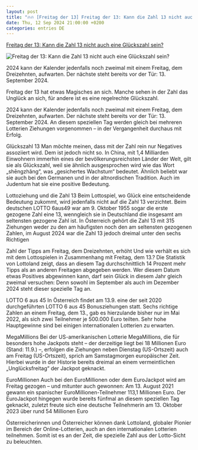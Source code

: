 ```yaml
---
layout: post
title: "🔥🔥 [Freitag der 13] Freitag der 13: Kann die Zahl 13 nicht auch eine Glückszahl sein?"
date: Thu, 12 Sep 2024 21:00:00 +0200
categories: entries DE
---
```

[Freitag der 13: Kann die Zahl 13 nicht auch eine Glückszahl sein?](https://k.at/daily-life-explainer/freitag-der-13-glueckszahl/402946830)

![Freitag der 13: Kann die Zahl 13 nicht auch eine Glückszahl sein?](https://image.k.at/images/facebook/8824146/anne-nygard-rf5hrkt8pfk-unsplash.jpg)

2024 kann der Kalender jedenfalls noch zweimal mit einem Freitag, dem Dreizehnten, aufwarten. Der nächste steht bereits vor der Tür: 13. September 2024.

Freitag der 13 hat etwas Magisches an sich. Manche sehen in der Zahl das Unglück an sich, für andere ist es eine regelrechte Glückszahl.

2024 kann der Kalender jedenfalls noch zweimal mit einem Freitag, dem Dreizehnten, aufwarten. Der nächste steht bereits vor der Tür: 13. September 2024. An diesem speziellen Tag werden gleich bei mehreren Lotterien Ziehungen vorgenommen – in der Vergangenheit durchaus mit Erfolg.

Glückszahl 13 Man möchte meinen, dass mit der Zahl rein nur Negatives assoziiert wird. Dem ist jedoch nicht so. In China, mit 1,4 Milliarden Einwohnern immerhin eines der bevölkerungsreichsten Länder der Welt, gilt sie als Glückszahl, weil sie ähnlich ausgesprochen wird wie das Wort „shēngzhǎng“, was „gesichertes Wachstum“ bedeutet. Ähnlich beliebt war sie auch bei den Germanen und in der altnordischen Tradition. Auch im Judentum hat sie eine positive Bedeutung.

Lottoziehung und die Zahl 13 Beim Lottospiel, wo Glück eine entscheidende Bedeutung zukommt, wird jedenfalls nicht auf die Zahl 13 verzichtet. Beim deutschen LOTTO 6aus49 war am 9. Oktober 1955 sogar die erste gezogene Zahl eine 13, wenngleich sie in Deutschland die insgesamt am seltensten gezogene Zahl ist. In Österreich gehört die Zahl 13 mit 315 Ziehungen weder zu den am häufigsten noch den am seltensten gezogenen Zahlen, im August 2024 war die Zahl 13 jedoch dreimal unter den sechs Richtigen

Zahl der Tipps am Freitag, dem Dreizehnten, erhöht Und wie verhält es sich mit dem Lottospielen in Zusammenhang mit Freitag, dem 13.? Die Statistik von Lottoland zeigt, dass an diesem Tag durchschnittlich 14 Prozent mehr Tipps als an anderen Freitagen abgegeben werden. Wer diesem Datum etwas Positives abgewinnen kann, darf sein Glück in diesem Jahr gleich zweimal versuchen: Denn sowohl im September als auch im Dezember 2024 steht dieser spezielle Tag an.

LOTTO 6 aus 45 In Österreich findet am 13.9. eine der seit 2020 durchgeführten LOTTO 6 aus 45 Bonusziehungen statt. Sechs richtige Zahlen an einem Freitag, dem 13., gab es hierzulande bisher nur im Mai 2022, als sich zwei Teilnehmer je 500.000 Euro teilten. Sehr hohe Hauptgewinne sind bei einigen internationalen Lotterien zu erwarten.

MegaMillions Bei der US-amerikanischen Lotterie MegaMillions, die für besonders hohe Jackpots steht – der derzeitige liegt bei 18 Millionen Euro (Stand: 11.9.) –, erfolgen die Ziehungen neben Dienstag (US-Ortszeit) auch am Freitag (US-Ortszeit), sprich am Samstagmorgen europäischer Zeit. Hierbei wurde in der Historie bereits dreimal an einem vermeintlichen „Unglücksfreitag“ der Jackpot geknackt.

EuroMillionen Auch bei den EuroMillionen oder dem EuroJackpot wird am Freitag gezogen – und mitunter auch gewonnen: Am 13. August 2021 gewann ein spanischer EuroMillionen-Teilnehmer 113,1 Millionen Euro. Der EuroJackpot hingegen wurde bereits fünfmal an diesem speziellen Tag geknackt, zuletzt freute sich eine deutsche Teilnehmerin am 13. Oktober 2023 über rund 54 Millionen Euro

Österreicherinnen und Österreicher können dank Lottoland, globaler Pionier im Bereich der Online-Lotterien, auch an den internationalen Lotterien teilnehmen. Somit ist es an der Zeit, die spezielle Zahl aus der Lotto-Sicht zu beleuchten.

